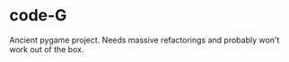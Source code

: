# code-G
Ancient pygame project. Needs massive refactorings and probably won't work out of the box.

